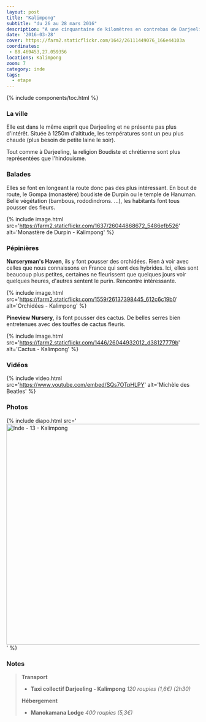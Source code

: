 ```yaml
---
layout: post
title: "Kalimpong"
subtitle: "du 26 au 28 mars 2016"
description: "A une cinquantaine de kilomètres en contrebas de Darjeeling, Kalimpong avec son climat sub-tropical est réputée pour son horticulture, ça tombe bien, c'est la période de floraison"
date: '2016-03-28'
cover: https://farm2.staticflickr.com/1642/26111449076_166e44103a
coordinates:
 - 88.469453,27.059356
locations: Kalimpong
zoom: 7
category: inde
tags:
  - etape
---
```


{% include components/toc.html %}


### La ville

Elle est dans le même esprit que Darjeeling et ne présente pas plus d'intérêt. Située à 1250m d'altitude, les températures sont un peu plus chaude (plus besoin de petite laine le soir).

Tout comme à Darjeeling, la religion Boudiste et chrétienne sont plus représentées que l'hindouisme.

### Balades

Elles se font en longeant la route donc pas des plus intéressant. En bout de route, le Gompa (monastère) boudiste de Durpin ou le temple de Hanuman. Belle végétation (bambous, rododindrons. ...), les habitants font tous pousser des fleurs.

{% include image.html
  src='https://farm2.staticflickr.com/1637/26044868672_5486efb526'
  alt='Monastère de Durpin - Kalimpong'
%}

### Pépinières

**Nurseryman's Haven**, ils y font pousser des orchidées. Rien à voir avec celles que nous connaissons en France qui sont des hybrides. Ici, elles sont beaucoup plus petites, certaines ne fleurissent que quelques jours voir quelques heures, d'autres sentent le purin. Rencontre intéressante.

{% include image.html
  src='https://farm2.staticflickr.com/1559/26137398445_612c6c19b0'
  alt='Orchidées - Kalimpong'
%}

**Pineview Nursery**, ils font pousser des cactus. De belles serres bien entretenues avec des touffes de cactus fleuris.

{% include image.html
  src='https://farm2.staticflickr.com/1446/26044932012_d38127779b'
  alt='Cactus - Kalimpong'
%}

### Vidéos

{% include video.html
  src='https://www.youtube.com/embed/SQs7OTpHLPY'
  alt='Michèle des Beatles'
%}

### Photos

{% include diapo.html
  src='<a data-flickr-embed="true"  href="https://www.flickr.com/photos/planitude/albums/72157666579003525" title="Inde - 13 - Kalimpong"><img src="https://farm2.staticflickr.com/1637/26044868672_5486efb526_b.jpg" width="1024" height="576" alt="Inde - 13 - Kalimpong"></a><script async src="//embedr.flickr.com/assets/client-code.js" charset="utf-8"></script>'
%}

### Notes

>**Transport**
>
>- **Taxi collectif Darjeeling - Kalimpong** *120 roupies (1,6€) (2h30)*
>
>**Hébergement**
>
>- **Manokamana Lodge** *400 roupies (5,3€)*
